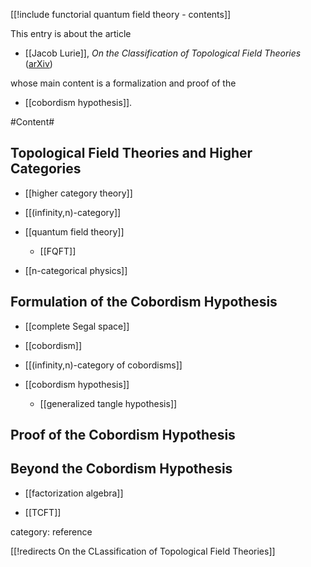 <div class="rightHandSide toc">

[[!include functorial quantum field theory - contents]]

</div>


This entry is about the article

* [[Jacob Lurie]], _On the Classification of Topological Field Theories_ ([arXiv](http://arxiv.org/abs/0905.0465))

whose main content is a formalization and proof of the

* [[cobordism hypothesis]].

#Content#

## Topological Field Theories and Higher Categories ##

* [[higher category theory]]

* [[(infinity,n)-category]]

* [[quantum field theory]]

  * [[FQFT]]

* [[n-categorical physics]]

## Formulation of the Cobordism Hypothesis ##

* [[complete Segal space]]

* [[cobordism]]

* [[(infinity,n)-category of cobordisms]]

* [[cobordism hypothesis]]

  * [[generalized tangle hypothesis]]

## Proof of the Cobordism Hypothesis

## Beyond the Cobordism Hypothesis ##

* [[factorization algebra]]

* [[TCFT]]

category: reference

[[!redirects On the CLassification of Topological Field Theories]]